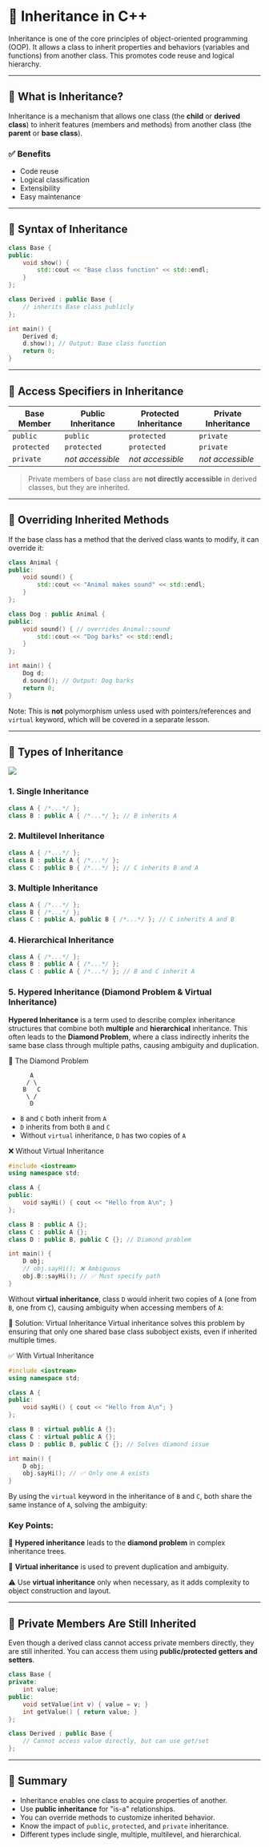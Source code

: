 # 🧬 Inheritance in C++

Inheritance is one of the core principles of object-oriented programming (OOP). It allows a class to inherit properties and behaviors (variables and functions) from another class. This promotes code reuse and logical hierarchy.

---

## 📘 What is Inheritance?

Inheritance is a mechanism that allows one class (the **child** or **derived class**) to inherit features (members and methods) from another class (the **parent** or **base class**).

### ✅ Benefits

* Code reuse
* Logical classification
* Extensibility
* Easy maintenance

---

## 🧱 Syntax of Inheritance

```cpp
class Base {
public:
    void show() {
        std::cout << "Base class function" << std::endl;
    }
};

class Derived : public Base {
    // inherits Base class publicly
};

int main() {
    Derived d;
    d.show(); // Output: Base class function
    return 0;
}
```

---

## 🔐 Access Specifiers in Inheritance

| Base Member | Public Inheritance | Protected Inheritance | Private Inheritance |
|-------------|--------------------|------------------------|---------------------|
| `public`    | `public`           | `protected`            | `private`           |
| `protected` | `protected`        | `protected`            | `private`           |
| `private`   | *not accessible*   | *not accessible*       | *not accessible*    |

> Private members of base class are **not directly accessible** in derived classes, but they are inherited.

---

## 🔁 Overriding Inherited Methods

If the base class has a method that the derived class wants to modify, it can override it:

```cpp
class Animal {
public:
    void sound() {
        std::cout << "Animal makes sound" << std::endl;
    }
};

class Dog : public Animal {
public:
    void sound() { // overrides Animal::sound
        std::cout << "Dog barks" << std::endl;
    }
};

int main() {
    Dog d;
    d.sound(); // Output: Dog barks
    return 0;
}
```

Note: This is **not** polymorphism unless used with pointers/references and `virtual` keyword, which will be covered in a separate lesson.

---

## 🧬 Types of Inheritance

![](/assets/images/types-of-inheritance.png)

### 1. Single Inheritance

```cpp
class A { /*...*/ };
class B : public A { /*...*/ }; // B inherits A
```

### 2. Multilevel Inheritance

```cpp
class A { /*...*/ };
class B : public A { /*...*/ };
class C : public B { /*...*/ }; // C inherits B and A
```

### 3. Multiple Inheritance

```cpp
class A { /*...*/ };
class B { /*...*/ };
class C : public A, public B { /*...*/ }; // C inherits A and B
```

### 4. Hierarchical Inheritance

```cpp
class A { /*...*/ };
class B : public A { /*...*/ };
class C : public A { /*...*/ }; // B and C inherit A
```

### 5. Hypered Inheritance (Diamond Problem & Virtual Inheritance)
**Hypered Inheritance** is a term used to describe complex inheritance structures that combine both **multiple** and **hierarchical** inheritance. This often leads to the **Diamond Problem**, where a class indirectly inherits the same base class through multiple paths, causing ambiguity and duplication.


🔸 The Diamond Problem

```
      A
     / \
    B   C
     \ /
      D
```


* `B` and `C` both inherit from `A`
* `D` inherits from both `B` and `C`
* Without `virtual` inheritance, `D` has two copies of `A`

❌ Without Virtual Inheritance

```cpp
#include <iostream>
using namespace std;

class A {
public:
    void sayHi() { cout << "Hello from A\n"; }
};

class B : public A {};
class C : public A {};
class D : public B, public C {}; // Diamond problem

int main() {
    D obj;
    // obj.sayHi(); ❌ Ambiguous
    obj.B::sayHi(); // ✅ Must specify path
}
```
Without **virtual inheritance**, class `D` would inherit two copies of `A` (one from `B`, one from `C`), causing ambiguity when accessing members of `A`:



🔷 Solution: Virtual Inheritance
Virtual inheritance solves this problem by ensuring that only one shared base class subobject exists, even if inherited multiple times.

✅ With Virtual Inheritance

```cpp
#include <iostream>
using namespace std;

class A {
public:
    void sayHi() { cout << "Hello from A\n"; }
};

class B : virtual public A {};
class C : virtual public A {};
class D : public B, public C {}; // Solves diamond issue

int main() {
    D obj;
    obj.sayHi(); // ✅ Only one A exists
}
```
By using the `virtual` keyword in the inheritance of `B` and `C`, both share the same instance of `A`, solving the ambiguity:

### Key Points:

🧩 **Hypered inheritance** leads to the **diamond problem** in complex inheritance trees.

🔐 **Virtual inheritance** is used to prevent duplication and ambiguity.

⚠️ Use **virtual inheritance** only when necessary, as it adds complexity to object construction and layout.

---


## 🚫 Private Members Are Still Inherited

Even though a derived class cannot access private members directly, they are still inherited. You can access them using **public/protected getters and setters**.

```cpp
class Base {
private:
    int value;
public:
    void setValue(int v) { value = v; }
    int getValue() { return value; }
};

class Derived : public Base {
    // Cannot access value directly, but can use get/set
};
```

---

## 📌 Summary

* Inheritance enables one class to acquire properties of another.
* Use **public inheritance** for "is-a" relationships.
* You can override methods to customize inherited behavior.
* Know the impact of `public`, `protected`, and `private` inheritance.
* Different types include single, multiple, multilevel, and hierarchical.

